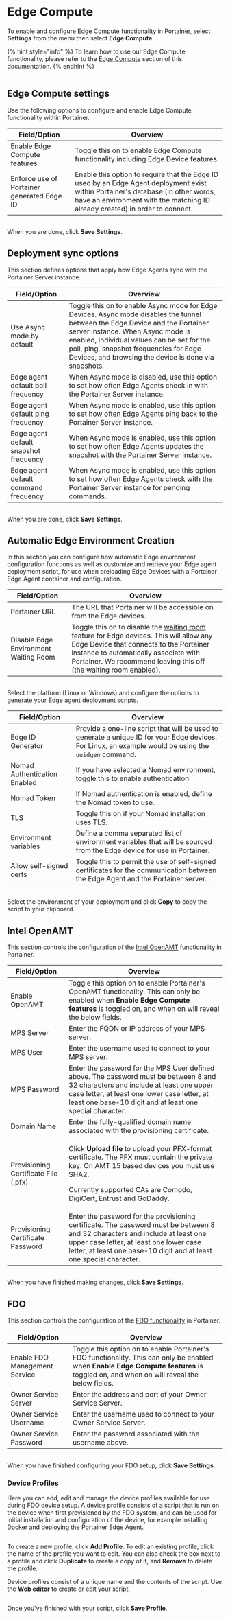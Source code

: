# Edge Compute

To enable and configure Edge Compute functionality in Portainer, select **Settings** from the menu then select **Edge Compute**.&#x20;

{% hint style="info" %}
To learn how to use our Edge Compute functionality, please refer to the [Edge Compute](../../user/edge/) section of this documentation.
{% endhint %}

<figure><img src="../../.gitbook/assets/2.15-settings-edgecompute.gif" alt=""><figcaption></figcaption></figure>

## Edge Compute settings

Use the following options to configure and enable Edge Compute functionality within Portainer.

| Field/Option                               | Overview                                                                                                                                                                                                           |
| ------------------------------------------ | ------------------------------------------------------------------------------------------------------------------------------------------------------------------------------------------------------------------ |
| Enable Edge Compute features               | Toggle this on to enable Edge Compute functionality including Edge Device features.                                                                                                                                |
| Enforce use of Portainer generated Edge ID | Enable this option to require that the Edge ID used by an Edge Agent deployment exist within Portainer's database (in other words, have an environment with the matching ID already created) in order to connect.  |

<figure><img src="../../.gitbook/assets/2.15-settings-edgecompute-settings.png" alt=""><figcaption></figcaption></figure>

When you are done, click **Save Settings**.

## Deployment sync options

This section defines options that apply how Edge Agents sync with the Portainer Server instance.

| Field/Option                          | Overview                                                                                                                                                                                                                                                                                                           |
| ------------------------------------- | ------------------------------------------------------------------------------------------------------------------------------------------------------------------------------------------------------------------------------------------------------------------------------------------------------------------ |
| Use Async mode by default             | Toggle this on to enable Async mode for Edge Devices. Async mode disables the tunnel between the Edge Device and the Portainer server instance. When Async mode is enabled, individual values can be set for the poll, ping, snapshot frequencies for Edge Devices, and browsing the device is done via snapshots. |
| Edge agent default poll frequency     | When Async mode is disabled, use this option to set how often Edge Agents check in with the Portainer Server instance.                                                                                                                                                                                             |
| Edge agent default ping frequency     | When Async mode is enabled, use this option to set how often Edge Agents ping back to the Portainer Server instance.                                                                                                                                                                                               |
| Edge agent default snapshot frequency | When Async mode is enabled, use this option to set how often Edge Agents updates the snapshot with the Portainer Server instance.                                                                                                                                                                                  |
| Edge agent default command frequency  | When Async mode is enabled, use this option to set how often Edge Agents check with the Portainer Server instance for pending commands.                                                                                                                                                                            |

<figure><img src="../../.gitbook/assets/2.15-settings-edgecompute-deployment.png" alt=""><figcaption></figcaption></figure>

When you are done, click **Save Settings**.

## Automatic Edge Environment Creation

In this section you can configure how automatic Edge environment configuration functions as well as customize and retrieve your Edge agent deployment script, for use when preloading Edge Devices with a Portainer Edge Agent container and configuration.

| Field/Option                          | Overview                                                                                                                                                                                                                                                                                     |
| ------------------------------------- | -------------------------------------------------------------------------------------------------------------------------------------------------------------------------------------------------------------------------------------------------------------------------------------------- |
| Portainer URL                         | The URL that Portainer will be accessible on from the Edge devices.                                                                                                                                                                                                                          |
| Disable Edge Environment Waiting Room | Toggle this on to disable the [waiting room](../../user/edge/devices/waiting-room.md) feature for Edge devices. This will allow any Edge Device that connects to the Portainer instance to automatically associate with Portainer. We recommend leaving this off (the waiting room enabled). |

<figure><img src="../../.gitbook/assets/2.15-settings-edgecompute-aeec-config.png" alt=""><figcaption></figcaption></figure>

Select the platform (Linux or Windows) and configure the options to generate your Edge agent deployment scripts.

| Field/Option                 | Overview                                                                                                                                               |
| ---------------------------- | ------------------------------------------------------------------------------------------------------------------------------------------------------ |
| Edge ID Generator            | Provide a one-line script that will be used to generate a unique ID for your Edge devices. For Linux, an example would be using the `uuidgen` command. |
| Nomad Authentication Enabled | If you have selected a Nomad environment, toggle this to enable authentication.                                                                        |
| Nomad Token                  | If Nomad authentication is enabled, define the Nomad token to use.                                                                                     |
| TLS                          | Toggle this on if your Nomad installation uses TLS.                                                                                                    |
| Environment variables        | Define a comma separated list of environment variables that will be sourced from the Edge device for use in Portainer.                                 |
| Allow self-signed certs      | Toggle this to permit the use of self-signed certificates for the communication between the Edge Agent and the Portainer server.                       |

<figure><img src="../../.gitbook/assets/2.15-settings-edgecompute-aeec-config-2.png" alt=""><figcaption></figcaption></figure>

Select the environment of your deployment and click **Copy** to copy the script to your clipboard.

## Intel OpenAMT

This section controls the configuration of the [Intel OpenAMT](../../user/edge/devices/openamt.md) functionality in Portainer.

| Field/Option                         | Overview                                                                                                                                                                                                                                          |
| ------------------------------------ | ------------------------------------------------------------------------------------------------------------------------------------------------------------------------------------------------------------------------------------------------- |
| Enable OpenAMT                       | Toggle this option on to enable Portainer's OpenAMT functionality. This can only be enabled when **Enable Edge Compute features** is toggled on, and when on will reveal the below fields.                                                        |
| MPS Server                           | Enter the FQDN or IP address of your MPS server.                                                                                                                                                                                                  |
| MPS User                             | Enter the username used to connect to your MPS server.                                                                                                                                                                                            |
| MPS Password                         | Enter the password for the MPS User defined above. The password must be between 8 and 32 characters and include at least one upper case letter, at least one lower case letter, at least one base-10 digit and at least one special character.    |
| Domain Name                          | Enter the fully-qualified domain name associated with the provisioning certificate.                                                                                                                                                               |
| Provisioning Certificate File (.pfx) | <p>Click <strong>Upload file</strong> to upload your PFX-format certificate. The PFX must contain the private key. On AMT 15 based devices you must use SHA2.</p><p></p><p>Currently supported CAs are Comodo, DigiCert, Entrust and GoDaddy.</p> |
| Provisioning Certificate Password    | Enter the password for the provisioning certificate. The password must be between 8 and 32 characters and include at least one upper case letter, at least one lower case letter, at least one base-10 digit and at least one special character.  |

<figure><img src="../../.gitbook/assets/2.15-settings-edgecompute-openamt.png" alt=""><figcaption></figcaption></figure>

When you have finished making changes, click **Save Settings**.

## FDO

This section controls the configuration of the [FDO functionality](../../user/edge/devices/fdo.md) in Portainer.

| Field/Option                  | Overview                                                                                                                                                                               |
| ----------------------------- | -------------------------------------------------------------------------------------------------------------------------------------------------------------------------------------- |
| Enable FDO Management Service | Toggle this option on to enable Portainer's FDO functionality. This can only be enabled when **Enable Edge Compute features** is toggled on, and when on will reveal the below fields. |
| Owner Service Server          | Enter the address and port of your Owner Service Server.                                                                                                                               |
| Owner Service Username        | Enter the username used to connect to your Owner Service Server.                                                                                                                       |
| Owner Service Password        | Enter the password associated with the username above.                                                                                                                                 |

<figure><img src="../../.gitbook/assets/2.15-settings-edgecompute-fdo.png" alt=""><figcaption></figcaption></figure>

When you have finished configuring your FDO setup, click **Save Settings**.

### Device Profiles

Here you can add, edit and manage the device profiles available for use during FDO device setup. A device profile consists of a script that is run on the device when first provisioned by the FDO system, and can be used for initial installation and configuration of the device, for example installing Docker and deploying the Portainer Edge Agent.

<figure><img src="../../.gitbook/assets/2.15-settings-edgecompute-fdo-profiles.png" alt=""><figcaption></figcaption></figure>

To create a new profile, click **Add Profile**. To edit an existing profile, click the name of the profile you want to edit. You can also check the box next to a profile and click **Duplicate** to create a copy of it, and **Remove** to delete the profile.

Device profiles consist of a unique name and the contents of the script. Use the **Web editor** to create or edit your script.

<figure><img src="../../.gitbook/assets/2.15-settings-edgecompute-fdo-profile-edit.png" alt=""><figcaption></figcaption></figure>

Once you've finished with your script, click **Save Profile**.
